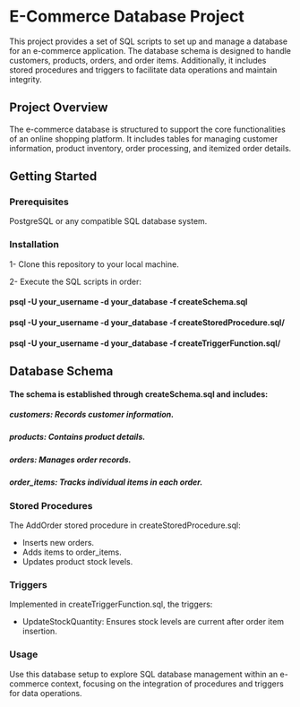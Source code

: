 # E-Commerce Database Project
This project provides a set of SQL scripts to set up and manage a database for an e-commerce application. The database schema is designed to handle customers, products, orders, and order items. Additionally, it includes stored procedures and triggers to facilitate data operations and maintain integrity.

## Project Overview
The e-commerce database is structured to support the core functionalities of an online shopping platform. It includes tables for managing customer information, product inventory, order processing, and itemized order details.

## Getting Started
### Prerequisites
PostgreSQL or any compatible SQL database system.
### Installation
1- Clone this repository to your local machine.

2- Execute the SQL scripts in order:

#### psql -U your_username -d your_database -f createSchema.sql
#### psql -U your_username -d your_database -f createStoredProcedure.sql/
#### psql -U your_username -d your_database -f createTriggerFunction.sql/
## Database Schema
#### The schema is established through createSchema.sql and includes:

##### customers: Records customer information.
##### products: Contains product details.
##### orders: Manages order records.
##### order_items: Tracks individual items in each order.
### Stored Procedures
The AddOrder stored procedure in createStoredProcedure.sql:

* Inserts new orders.
* Adds items to order_items.
* Updates product stock levels.
### Triggers
Implemented in createTriggerFunction.sql, the triggers:

* UpdateStockQuantity: Ensures stock levels are current after order item insertion.
### Usage
Use this database setup to explore SQL database management within an e-commerce context, focusing on the integration of procedures and triggers for data operations.
